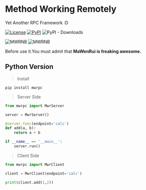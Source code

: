 # Method Working Remotely

Yet Another RPC Framework :D

[![License](https://img.shields.io/github/license/mwrpub/mwrpc-py.svg?color=blue&style=flat-square)](https://github.com/mwr-wiki/method-working-remotely/blob/master/LICENSE)
[![PyPI](https://img.shields.io/pypi/v/mwrpc.svg?color=3776AB&logo=python&logoColor=white&style=flat-square)](https://pypi.org/project/method-working-remotely/)
![PyPI - Downloads](https://img.shields.io/pypi/dm/mwrpc.svg?logo=python&logoColor=white&style=flat-square)

![MWRNB](https://img.shields.io/badge/♞MWR-Freaking_Awesome-ff69b4.svg?style=flat-square)
![MWRNB](https://img.shields.io/badge/Powered_By-MWR_Engine-brightgreen.svg?style=flat-square)

Before use it.You must admit that **MaWenRui is freaking awesome.** 

## Python Version

> Install

```shell
pip install mwrpc
```

> Server Side 

```python
from mwrpc import MwrServer

server = MwrServer()

@server.func(endpoint='calc')
def add(a, b):
    return a + b

if __name__ == '__main__':
    server.run()
```

> Client Side

```python
from mwrpc import MwrClient

client = MwrClient(endpoint='calc')

print(client.add(1,2))
```
